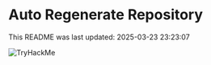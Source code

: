 # Auto Regenerate Repository

This README was last updated: 2025-03-23 23:23:07

 ![TryHackMe](https://tryhackme.com/badge/533634)